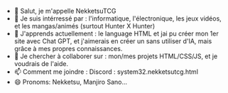 - 👋 Salut, je m'appelle NekketsuTCG
- 👀 Je suis intérressé par : l'informatique, l'électronique, les jeux vidéos, et les mangas/animés (surtout Hunter X Hunter)
- 🌱 J'apprends actuellement : le language HTML et jai pu créer mon 1er site avec Chat GPT, et j'aimerais en créer un sans utiliser d'IA, mais grâce à mes propres connaissances.
- 💞️ Je chercher à collaborer sur : mon/mes projets HTML/CSS/JS, et je voudrais de l'aide.
- 📫 Comment me joindre : Discord : system32.nekketsutcg.html
- 😄 Pronoms: Nekketsu, Manjiro Sano...
